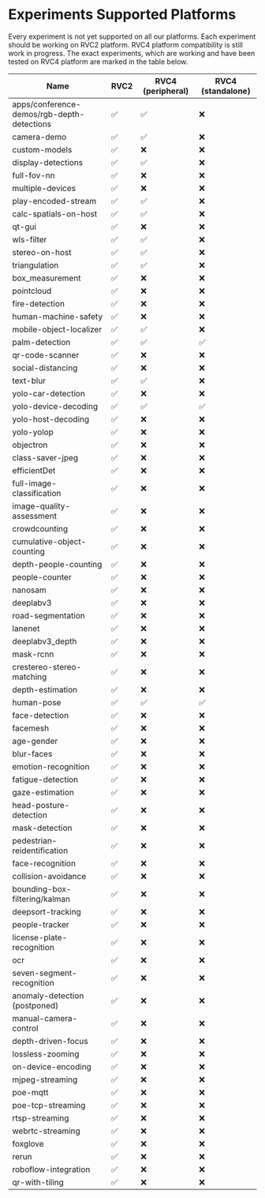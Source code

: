 # Experiments Supported Platforms

Every experiment is not yet supported on all our platforms. Each experiment should be working on RVC2 platform. RVC4 platform compatibility is still work in progress. The exact experiments, which are working and have been tested on RVC4 platform are marked in the table below. 

| Name                                   | RVC2 | RVC4 (peripheral) | RVC4 (standalone) |
|----------------------------------------|------|--------------------|--------------------|
| apps/conference-demos/rgb-depth-detections | ✅ | ✅                 | ❌                 |
| camera-demo                       | ✅ | ✅                 | ❌                 |
| custom-models                     | ✅ | ❌                 | ❌                 |
| display-detections                | ✅ | ✅                 | ❌                 |
| full-fov-nn                       | ✅ | ❌                 | ❌                 |
| multiple-devices                  | ✅ | ❌                 | ❌                 |
| play-encoded-stream               | ✅ | ✅                 | ❌                 |
| calc-spatials-on-host             | ✅ | ✅                 | ❌                 |
| qt-gui                            | ✅ | ❌                 | ❌                 |
| wls-filter                        | ✅ | ✅                 | ❌                 |
| stereo-on-host                    | ✅ | ✅                 | ❌                 |
| triangulation                     | ✅ | ✅                 | ❌                 |
| box_measurement                   | ✅ | ❌                 | ❌                 |
| pointcloud                        | ✅ | ❌                 | ❌                 |
| fire-detection                    | ✅ | ❌                 | ❌                 |
| human-machine-safety              | ✅ | ❌                 | ❌                 |
| mobile-object-localizer           | ✅ | ✅                 | ❌                 |
| palm-detection                    | ✅ | ✅                 | ✅                 |
| qr-code-scanner                   | ✅ | ❌                 | ❌                 |
| social-distancing                 | ✅ | ❌                 | ❌                 |
| text-blur                         | ✅ | ✅                 | ❌                 |
| yolo-car-detection                | ✅ | ❌                 | ❌                 |
| yolo-device-decoding              | ✅ | ✅                 | ✅                 |
| yolo-host-decoding                | ✅ | ❌                 | ❌                 |
| yolo-yolop                        | ✅ | ❌                 | ❌                 |
| objectron                         | ✅ | ❌                 | ❌                 |
| class-saver-jpeg                  | ✅ | ❌                 | ❌                 |
| efficientDet                      | ✅ | ❌                 | ❌                 |
| full-image-classification              | ✅ | ❌                 | ❌                 |
| image-quality-assessment          | ✅ | ❌                 | ❌                 |
| crowdcounting                     | ✅ | ❌                 | ❌                 |
| cumulative-object-counting        | ✅ | ❌                 | ❌                 |
| depth-people-counting             | ✅ | ❌                 | ❌                 |
| people-counter                    | ✅ | ❌                 | ❌                 |
| nanosam                           | ✅ | ❌                 | ❌                 |
| deeplabv3                              | ✅ | ❌                 | ❌                 |
| road-segmentation                 | ✅ | ❌                 | ❌                 |
| lanenet                           | ✅ | ❌                 | ❌                 |
| deeplabv3_depth                   | ✅ | ❌                 | ❌                 |
| mask-rcnn                         | ✅ | ❌                 | ❌                 |
| crestereo-stereo-matching         | ✅ | ❌                 | ❌                 |
| depth-estimation                  | ✅ | ❌                 | ❌                 |
| human-pose                        | ✅ | ✅                 | ✅                 |
| face-detection                    | ✅ | ❌                 | ❌                 |
| facemesh                          | ✅ | ❌                 | ❌                 |
| age-gender                        | ✅ | ❌                 | ❌                 |
| blur-faces                        | ✅ | ❌                 | ❌                 |
| emotion-recognition               | ✅ | ❌                 | ❌                 |
| fatigue-detection                 | ✅ | ❌                 | ❌                 |
| gaze-estimation                   | ✅ | ❌                 | ❌                 |
| head-posture-detection            | ✅ | ❌                 | ❌                 |
| mask-detection                    | ✅ | ❌                 | ❌                 |
| pedestrian-reidentification       | ✅ | ❌                 | ❌                 |
| face-recognition                  | ✅ | ❌                 | ❌                 |
| collision-avoidance                    | ✅ | ❌                 | ❌                 |
| bounding-box-filtering/kalman     | ✅ | ❌                 | ❌                 |
| deepsort-tracking                 | ✅ | ❌                 | ❌                 |
| people-tracker                    | ✅ | ❌                 | ❌                 |
| license-plate-recognition         | ✅ | ❌                 | ❌                 |
| ocr                               | ✅ | ❌                 | ❌                 |
| seven-segment-recognition         | ✅ | ❌                 | ❌                 |
| anomaly-detection (postponed)     | ✅ | ❌                 | ❌                 |
| manual-camera-control             | ✅ | ❌                 | ❌                 |
| depth-driven-focus                | ✅ | ❌                 | ❌                 |
| lossless-zooming                  | ✅ | ❌                 | ❌                 |
| on-device-encoding                | ✅ | ❌                 | ❌                 |
| mjpeg-streaming                   | ✅ | ❌                 | ❌                 |
| poe-mqtt                          | ✅ | ❌                 | ❌                 |
| poe-tcp-streaming                 | ✅ | ❌                 | ❌                 |
| rtsp-streaming                    | ✅ | ❌                 | ❌                 |
| webrtc-streaming                  | ✅ | ❌                 | ❌                 |
| foxglove                          | ✅ | ❌                 | ❌                 |
| rerun                             | ✅ | ❌                 | ❌                 |
| roboflow-integration              | ✅ | ❌                 | ❌                 |
| qr-with-tiling                         | ✅ | ❌                 | ❌                 |
